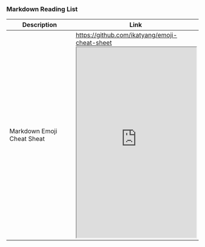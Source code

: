 ### Markdown Reading List

|Description               |Link                      |
|--------------------------|--------------------------------------------|
|Markdown Emoji Cheat Sheat|https://github.com/ikatyang/emoji-cheat-sheet <br> <iframe src="https://github.com/ikatyang/emoji-cheat-sheet/blob/master/README.md/preview/PNaGbb" style="width:100%; height:500px;" allowfullscreen="" allow="autoplay" data-external="1"></iframe>|